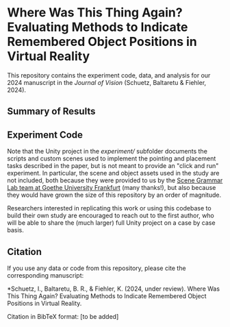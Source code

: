 # Where Was This Thing Again? Evaluating Methods to Indicate Remembered Object Positions in Virtual Reality

This repository contains the experiment code, data, and analysis for our 2024 manuscript in the *Journal of Vision* (Schuetz, Baltaretu & Fiehler, 2024). 

## Summary of Results



## Experiment Code

Note that the Unity project in the *experiment/* subfolder documents the scripts and custom scenes used to implement the pointing and placement tasks described in the paper, but is not meant to provide an "click and run" experiment. In particular, the scene and object assets used in the study are not included, both because they were provided to us by the [Scene Grammar Lab team at Goethe University Frankfurt](https://www.scenegrammarlab.com/research/) (many thanks!), but also because they would have grown the size of this repository by an order of magnitude. 

Researchers interested in replicating this work or using this codebase to build their own study are encouraged to reach out to the first author, who will be able to share the (much larger) full Unity project on a case by case basis. 


## Citation

If you use any data or code from this repository, please cite the corresponding manuscript: 

*Schuetz, I., Baltaretu, B. R., & Fiehler, K. (2024, under review). Where Was This Thing Again? Evaluating Methods to Indicate Remembered Object Positions in Virtual Reality. 

Citation in BibTeX format:
[to be added]
